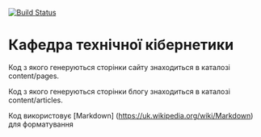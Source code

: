 [![Build Status](https://travis-ci.org/ntuukpi/fiot.svg?branch=master)](https://travis-ci.org/ntuukpi/fiot)
# Кафедра технічної кібернетики

Код з якого генеруються сторінки сайту знаходиться в каталозі content/pages.

Код з якого генеруються сторінки блогу знаходиться в каталозі content/articles.

Код використовує [Markdown] (https://uk.wikipedia.org/wiki/Markdown) для форматування

